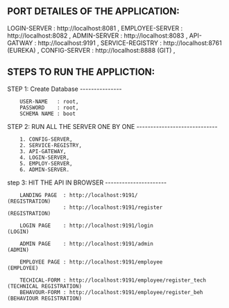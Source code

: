 PORT DETAILES OF THE APPLICATION:
---------------------------------

LOGIN-SERVER     : http://localhost:8081 ,
EMPLOYEE-SERVER  : http://localhost:8082 ,
ADMIN-SERVER     : http://localhost:8083 ,
API-GATWAY       : http://localhost:9191 ,
SERVICE-REGISTRY : http://localhost:8761    (EUREKA) ,
CONFIG-SERVER    : http://localhost:8888    (GIT) ,


STEPS TO RUN THE APPLICTION:
----------------------------

STEP 1: Create Database
        ---------------

        USER-NAME   : root,
        PASSWORD    : root,
        SCHEMA NAME : boot


STEP 2: RUN ALL THE SERVER ONE BY ONE 
        -----------------------------

        1. CONFIG-SERVER,
        2. SERVICE-REGISTRY,
        3. API-GATEWAY,
        4. LOGIN-SERVER,
        5. EMPLOY-SERVER,
        6. ADMIN-SERVER.

step 3: HIT THE API IN BROWSER
        ----------------------

        LANDING PAGE  : http://localhost:9191/                          (REGISTRATION)
                      : http://localhost:9191/register                  (REGISTRATION)

        LOGIN PAGE    : http://localhost:9191/login                     (LOGIN)

        ADMIN PAGE    : http://localhost:9191/admin                     (ADMIN)

        EMPLOYEE PAGE : http://localhost:9191/employee                  (EMPLOYEE)

        TECHICAL-FORM : http://localhost:9191/employee/register_tech    (TECHNICAL REGISTRATION)
        BEHAVOUR-FORM : http://localhost:9191/employee/register_beh     (BEHAVIOUR REGISTRATION)


